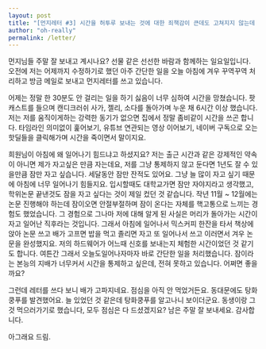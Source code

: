 ```yaml
---
layout: post
title: "[먼지레터 #3] 시간을 허투루 보내는 것에 대한 죄책감이 큰데도 고쳐지지 않는데 왜일까?"
author: "oh-really"
permalink: /letter/
---
```



먼지님들 주말 잘 보내고 계시나요? 
선물 같은 선선한 바람과 함께하는 일요일입니다.
오전에 저는 어제까지 수정하기로 했던 아주 간단한 일을 오늘 아침에 겨우 꾸역꾸역 처리하고 방금 메일로 보내고 먼지레터를 쓰고 있습니다. 

어제는 정말 한 30분도 안 걸리는 일을 하기 싫음이 너무 심하여 시간을 망쳤습니다. 팟캐스트를 들으며 캔디크러쉬 사가, 젤리, 소다를 돌아가며 누운 채 6시간 이상 했습니다. 저는 저를 움직이게하는 강력한 동기가 없으면 집에서 정말 좀비같이 시간을 쓰곤 합니다. 타임라인 의미없이 훑어보기, 유튜브 연관되는 영상 이어보기, 네이버 구독으로 오는 핫딜들을 클릭해가며 시간을 죽이면서 말이지요.

희원님이 아침에 왜 일어나기 힘드냐고 하셨지요? 저는 출근 시간과 같은 강제적인 약속이 아니면 제가 자고싶은 만큼 자는데요, 저를 그냥 통제하지 않고 둔다면 1년도 잘 수 있을만큼 잠만 자고 싶습니다. 세달동안 잠만 잔적도 있어요. 그냥 늘 많이 자고 싶기 때문에 아침에 너무 일어나기 힘들지요. 입시할때도 대학교가면 잠만 자야지라고 생각했고, 학위논문 끝낸것도 잠을 자고 싶다는 것이 제일 컸던 것 같습니다. 작년 11월 ~ 12월에는 논문 진행해야 하는데 잠이오면 안절부절하며 잠이 온다는 자체를 핵고통으로 느끼는 경험도 했었습니다. 그 경험으로 그나마 저에 대해 알게 된 사실은 머리가 돌아가는 시간이 자고 일어난 직후라는 것입니다. 그래서 아침에 일어나서 믹스커피 한잔을 타서 책상에 앉아 논문 쓰고 배가 고프면 밥을 먹고 졸리면 자고 또 일어나서 쓰고 이러면서 겨우 논문을 완성했지요. 저의 하드웨어가 어느때 신호를 보내는지 체험한 시간이었던 것 같기도 합니다. 여튼간 그래서 오늘도일어나자마자 바로 간단한 일을 처리했습니다. 잠이라는 본능의 지배가 너무커서 시간을 통제하고 싶은데, 전혀 못하고 있습니다. 어쩌면 좋을까요?

그런데 레터를 쓰다 보니 배가 고파지네요. 점심을 아직 안 먹었거든요. 동대문에도 탕화쿵푸를 발견했어요. 늘 있었던 것 같은데 탕화쿵푸를 알고나니 보이더군요. 동생이랑 그것 먹으러가기로 했습니다, 모두 점심은 다 드셨겠지요? 남은 주말 잘 보내세요.
감사합니다.


아그래요 드림. 